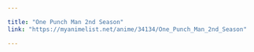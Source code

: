```yaml
---

title: "One Punch Man 2nd Season"
link: "https://myanimelist.net/anime/34134/One_Punch_Man_2nd_Season"

---
```

